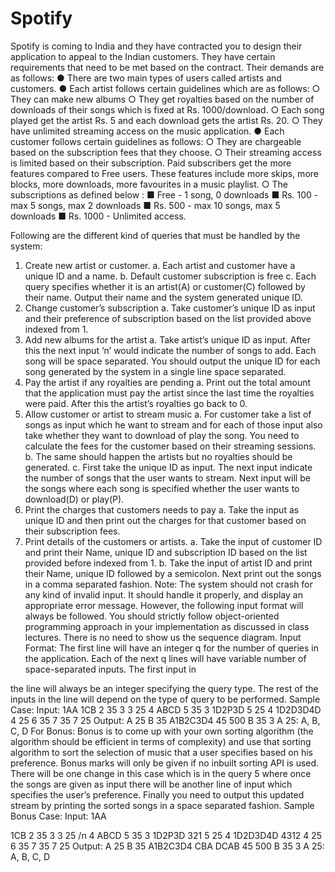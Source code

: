 # Spotify


Spotify is coming to India and they have contracted you to design their application to appeal to the Indian customers. They have certain requirements that need to be met based on the contract.
Their demands are as follows:
● There are two main types of users called artists and customers.
● Each artist follows certain guidelines which are as follows:
○ They can make new albums
○ They get royalties based on the number of downloads of their songs which is
fixed at Rs. 1000/download.
○ Each song played get the artist Rs. 5 and each download gets the artist Rs. 20. ○ They have unlimited streaming access on the music application.
● Each customer follows certain guidelines as follows:
○ They are chargeable based on the subscription fees that they choose.
○ Their streaming access is limited based on their subscription. Paid subscribers
get the more features compared to Free users. These features include more
skips, more blocks, more downloads, more favourites in a music playlist. ○ The subscriptions as defined below :
■ Free - 1 song, 0 downloads
■ Rs. 100 - max 5 songs, max 2 downloads
■ Rs. 500 - max 10 songs, max 5 downloads
■ Rs. 1000 - Unlimited access.
  
 Following are the different kind of queries that must be handled by the system:
1. Create new artist or customer​.
a. Each artist and customer have a unique ID and a name.
b. Default customer subscription is free
c. Each query specifies whether it is an artist(A) or customer(C) followed by their
name. Output their name and the system generated unique ID.
2. Change customer’s subscription
a. Take customer’s unique ID as input and their preference of subscription based on the list provided above indexed from 1.
3. Add new albums for the artist
a. Take artist’s unique ID as input. After this the next input ‘n’ would indicate the number of songs to add. Each song will be space separated. You should output the unique ID for each song generated by the system in a single line space separated.
4. Pay the artist if any royalties are pending
a. Print out the total amount that the application must pay the artist since the last time the royalties were paid. After this the artist’s royalties go back to 0.
5. Allow customer or artist to stream music
a. For customer take a list of songs as input which he want to stream and for each of those input also take whether they want to download of play the song. You need to calculate the fees for the customer based on their streaming sessions.
b. The same should happen the artists but no royalties should be generated.
c. First take the unique ID as input. The next input indicate the number of songs that the user wants to stream. Next input will be the songs where each song is
specified whether the user wants to download(D) or play(P).
6. Print the charges that customers needs to pay
a. Take the input as unique ID and then print out the charges for that customer based on their subscription fees.
7. Print details of the customers or artists​.
a. Take the input of customer ID and print their Name, unique ID and subscription
ID based on the list provided before indexed from 1.
b. Take the input of artist ID and print their Name, unique ID followed by a
semicolon. Next print out the songs in a comma separated fashion.
Note​: The system should not crash for any kind of invalid input. It should handle it properly, and display an appropriate error message. However, the following input format will always be followed. You should strictly follow object-oriented programming approach in your implementation as discussed in class lectures. There is no need to show us the sequence diagram.
Input Format​: The first line will have an integer q for the number of queries in the application. Each of the next q lines will have variable number of space-separated inputs. The first input in

 the line will always be an integer specifying the query type. The rest of the inputs in the line will depend on the type of query to be performed.
Sample Case​: Input​:
1AA 1CB
2 35 3 3 25
4 ABCD 5 35
3
1D2P3D
5 25
4 1D2D3D4D 4 25
6 35
7 35
7 25
Output​:
A 25
B 35 A1B2C3D4 45
500
B 35 3
A 25: A, B, C, D
For Bonus​:
Bonus is to come up with your own sorting algorithm (the algorithm should be efficient in terms of complexity)​ and use that sorting algorithm to sort the selection of music that a user specifies based on his preference. Bonus marks will only be given if no inbuilt sorting API ​is used.
There will be one change in this case which is in the query 5 where once the songs are given as input there will be another line of input which specifies the user’s preference. Finally you need to output this updated stream by printing the sorted songs in a space separated fashion.
Sample Bonus Case​: Input​:
1AA
    
1CB
2 35 3 3 25 /n
4 ABCD 5 35
3
1D2P3D 321
5 25
4 1D2D3D4D 4312
4 25
6 35
7 35
7 25
Output​:
A 25
B 35 A1B2C3D4 CBA
DCAB
45
500
B 35 3
A 25: A, B, C, D

